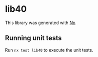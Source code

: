 # lib40

This library was generated with [Nx](https://nx.dev).

## Running unit tests

Run `nx test lib40` to execute the unit tests.
